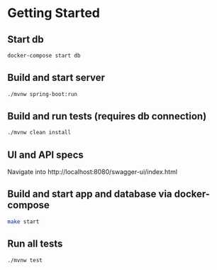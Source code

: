 # Getting Started

## Start db
````bash
docker-compose start db
````

## Build and start server
````bash
./mvnw spring-boot:run
````

## Build and run tests (requires db connection)
````bash
./mvnw clean install
````

## UI and API specs 
Navigate into http://localhost:8080/swagger-ui/index.html

## Build and start app and database via docker-compose
````bash
make start
````

## Run all tests
````bash
./mvnw test
````

